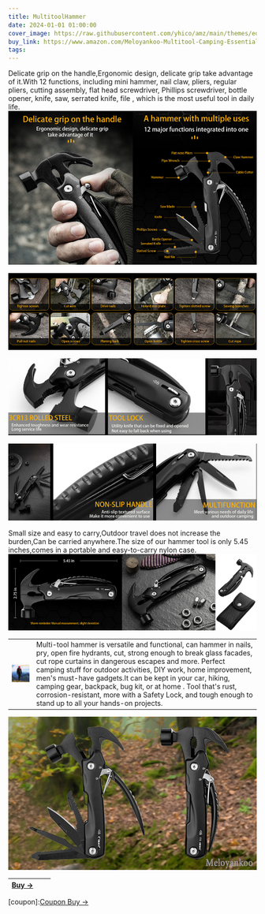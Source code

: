 ```yaml
---
title: MultitoolHammer
date: 2024-01-01 01:00:00
cover_image: https://raw.githubusercontent.com/yhico/amz/main/themes/edinburgh/source/images/MultitoolHammer/w1.jpg
buy_link: https://www.amazon.com/Meloyankoo-Multitool-Camping-Essentials-Everything/dp/B0CPLLJW7P
tags:
---
```


Delicate grip on the handle,Ergonomic design, delicate grip take advantage of it.With 12 functions, including mini hammer, nail claw, pliers, regular pliers, cutting assembly, flat head screwdriver, Phillips screwdriver, bottle opener, knife, saw, serrated knife, file , which is the most useful tool in daily life.
![avatar][p1]

![avatar][p2]

![avatar][p3]

![avatar][p4]

Small size and easy to carry,Outdoor travel does not increase the burden,Can be carried anywhere.The size of our hammer tool is only 5.45 inches,comes in a portable and easy-to-carry nylon case.
![avatar][p5]

|  |  |
| :---- | :---- |
| ![avatar][p6] | Multi-tool hammer is versatile and functional, can hammer in nails, pry, open fire hydrants, cut, strong enough to break glass facades, cut rope curtains in dangerous escapes and more. Perfect camping stuff for outdoor activities, DIY work, home improvement, men's must-have gadgets.It can be kept in your car, hiking, camping gear, backpack, bug kit, or at home . Tool that's rust, corrosion-resistant, more with a Safety Lock, and tough enough to stand up to all your hands-on projects.|

![avatar][p7]

| <a class="buy" href="https://www.amazon.com/Meloyankoo-Multitool-Camping-Essentials-Everything/dp/B0CPLLJW7P" target="_blank"><span>Buy &#8594;</span></a>| | |
|  :----  | :----:  | ----:  |

[p1]:https://raw.githubusercontent.com/yhico/amz/main/themes/edinburgh/source/images/MultitoolHammer/p1.jpg
[p2]:https://raw.githubusercontent.com/yhico/amz/main/themes/edinburgh/source/images/MultitoolHammer/p2.jpg
[p3]:https://raw.githubusercontent.com/yhico/amz/main/themes/edinburgh/source/images/MultitoolHammer/p3.jpg
[p4]:https://raw.githubusercontent.com/yhico/amz/main/themes/edinburgh/source/images/MultitoolHammer/p4.jpg
[p5]:https://raw.githubusercontent.com/yhico/amz/main/themes/edinburgh/source/images/MultitoolHammer/p5.jpg
[p6]:https://raw.githubusercontent.com/yhico/amz/main/themes/edinburgh/source/images/MultitoolHammer/p6.jpg
[p7]:https://raw.githubusercontent.com/yhico/amz/main/themes/edinburgh/source/images/MultitoolHammer/p7.jpg
[coupon]:<a class="buy" href="https://www.amazon.com/promotion/psp/A310KKEUM8UJ9H" target="_blank"><span>Coupon Buy &#8594;</span></a> 

